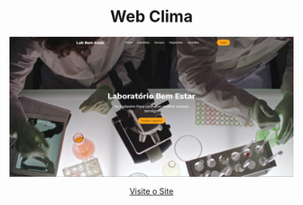 <h1 align="center">Web Clima</h1>

<div align="center">

![alt text](https://github.com/Gabriel-lotto/Laborat-rio-Bem-Estar/blob/main/public/images/Front-site.PNG?raw=true)

</div>

<p align="center">
 <a href="https://clima-vue-v1.netlify.app/">Visite o Site</a>
